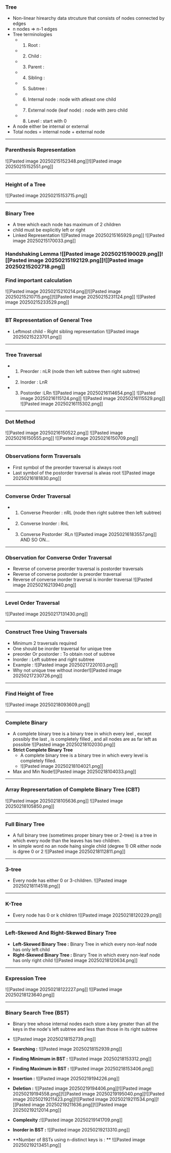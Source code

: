 ### **Tree**
- Non-linear hirearchy data strcuture that consists of nodes connected by edges
- n nodes => n-1 edges
- Tree terminologies
	- 1. Root : 
	- 2. Child : 
	- 3. Parent : 
	- 4. Sibling :
	- 5. Subtree : 
	- 6. Internal node : node with atleast  one child 
	- 7. External node (leaf node) : node with zero child
	- 8. Level : start with 0 
- A node either be internal or external
- Total nodes = internal node + external node
---
### **Parenthesis Representation**
 ![[Pasted image 20250215152348.png]]![[Pasted image 20250215152551.png]]

---

### **Height of a Tree**

![[Pasted image 20250215153715.png]]

---

### **Binary Tree**
- A tree which each node has maximum of 2 children
- child must be explicitly left or right
- Linked Representation
![[Pasted image 20250215165929.png]]
![[Pasted image 20250215170033.png]]

### **Handshaking Lemma** ![[Pasted image 20250215190029.png]]![[Pasted image 20250215192129.png]]![[Pasted image 20250215202718.png]]


### **Find important calculation**
![[Pasted image 20250215210214.png]]![[Pasted image 20250215210715.png]]![[Pasted image 20250215231124.png]]
![[Pasted image 20250215233529.png]]

---
### **BT Representation of General Tree**
- Leftmost child - Right sibling representation
![[Pasted image 20250215223701.png]]

---

### **Tree Traversal**
- 1. Preorder : nLR (node then left subtree then right subtree)
- 2. Inorder : LnR
- 3. Postorder :LRn
![[Pasted image 20250216114654.png]]
![[Pasted image 20250216115124.png]]
![[Pasted image 20250216115529.png]]
![[Pasted image 20250216115302.png]]

---

### **Dot Method**
![[Pasted image 20250216150522.png]]
![[Pasted image 20250216150555.png]]
![[Pasted image 20250216150709.png]]


---
### **Observations form Traversals**
- First symbol of the preorder traversal is always root
- Last symbol of  the postorder traversal is alwas root
![[Pasted image 20250216181830.png]]

---

### **Converse Order Traversal**
- 1. Converse Preorder : nRL (node then right subtree then left subtree)
- 2. Converse Inorder : RnL
- 3. Converse Postorder :RLn
![[Pasted image 20250216183557.png]]
AND SO ON...

---
### **Observation for Converse Order Traversal**
- Reverse of converse preorder traversal is postorder traversals
- Reverse of converse postorder is preorder traversal
- Reverse of converse inorder traversal is inorder traversal
![[Pasted image 20250216213940.png]]

---
### **Level Order Traversal**
![[Pasted image 20250217131430.png]]


---
### **Construct Tree Using Traversals**
- Minimum 2 traversals required
- One should be inorder traversal for unique tree
- preorder Or postorder : To obtain root of subtree
- Inorder : Left subtree and right subtree 
- Example : ![[Pasted image 20250217220103.png]]
- Why not unique tree without inorder![[Pasted image 20250217230726.png]]
---
### **Find Height of Tree**
![[Pasted image 20250218093609.png]]

---
### **Complete Binary**
- A complete binary tree is a binary tree in which every leel , except possibly the last , is completely filled , and all nodes are as far left as possible 
![[Pasted image 20250218102030.png]]
- **Strict Complete Binary Tree**
	- A complete binary tree is a binary tree in which every level is completely filled. 
	- ![[Pasted image 20250218104021.png]]
- Max and Min Node![[Pasted image 20250218104033.png]] 
---
### **Array Represenrtation of Complete Binary Tree (CBT)**
![[Pasted image 20250218105636.png]]
![[Pasted image 20250218105850.png]]

---
### **Full Binary Tree**
- A full binary tree (sometimes proper binary tree or 2-tree) is a tree in which every node than the leaves has two children.
- In simple word no an node haing single child (degree 1) OR either node is dgree 0 or 2
![[Pasted image 20250218112811.png]]

---
### **3-tree**
- Every node has either 0 or 3-children.
![[Pasted image 20250218114518.png]]

---
### **K-Tree**
- Every node has 0 or k children
![[Pasted image 20250218120229.png]]

---
### **Left-Skewed  And Right-Skewed Binary Tree**
- **Left-Skewed Binary Tree :** Binary Tree in which every non-leaf node has only left child
- **Right-Skewed Binary Tree :** Binary Tree in which every non-leaf node has only right child
![[Pasted image 20250218120634.png]]

---
### **Expression Tree**
![[Pasted image 20250218122227.png]]
![[Pasted image 20250218123640.png]]

---
### **Binary Search Tree (BST)**
- Binary tree whose internal nodes each store a key greater than all the keys in the node's left subtree and less than those in its right subtree 
- ![[Pasted image 20250218152739.png]]
- **Searching :** ![[Pasted image 20250218152939.png]]
- **Finding Minimum in BST :** ![[Pasted image 20250218153312.png]]
- **Finding Maximum in BST :** ![[Pasted image 20250218153406.png]]
- **Insertion :** ![[Pasted image 20250219194226.png]]
- **Deletion :** ![[Pasted image 20250219194406.png]]![[Pasted image 20250219194558.png]]![[Pasted image 20250219195040.png]]![[Pasted image 20250219211423.png]]![[Pasted image 20250219211534.png]]![[Pasted image 20250219211636.png]]![[Pasted image 20250219212014.png]]
	
- **Complexity :**![[Pasted image 20250219141709.png]]
- **Inorder in BST :** ![[Pasted image 20250219213310.png]]
- **Number of BSTs using n-distinct keys is : ** ![[Pasted image 20250219213451.png]]

